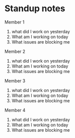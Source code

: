 # Standup notes

Member 1
1. what did I work on yesterday
2. What am I working on today
3. What issues are blocking me

Member 2
1. what did I work on yesterday
2. What am I working on today
3. What issues are blocking me

Member 3
1. what did I work on yesterday
2. What am I working on today
3. What issues are blocking me

Member 4
1. what did I work on yesterday
2. What am I working on today
3. What issues are blocking me

